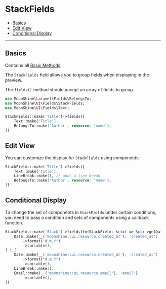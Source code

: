 # StackFields

- [Basics](#basics)
- [Edit View](#edit-view)
- [Conditional Display](#view-condition)

---

<a name="basics"></a>
## Basics

Contains all [Basic Methods](/docs/{{version}}/fields/basic-methods).

The `StackFields` field allows you to group fields when displaying in the preview.

The `fields()` method should accept an array of fields to group.

```php
use MoonShine\Laravel\Fields\BelongsTo;
use MoonShine\UI\Fields\StackFields;
use MoonShine\UI\Fields\Text;

StackFields::make('Title')->fields([
    Text::make('Title'),
    BelongsTo::make('Author', resource: 'name'),
])
```

<a name="edit-view"></a>
## Edit View

You can customize the display for `StackFields` using components:

```php
StackFields::make('Title')->fields([
    Text::make('Title'),
    LineBreak::make(), // adds a line break
    BelongsTo::make('Author', resource: 'name'),
])
```

<a name="view-condition"></a>
## Conditional Display

To change the set of components in `StackFields` under certain conditions, you need to pass a condition and sets of components using a callback function.

```php
StackFields::make('Stack')->fields(fn(StackFields $ctx) => $ctx->getData()?->getOriginal()->id === 3 ? [
    Date::make(__('moonshine::ui.resource.created_at'), 'created_at')
        ->format("d.m.Y")
        ->sortable(),
] : [
    Date::make(__('moonshine::ui.resource.created_at'), 'created_at')
        ->format("d.m.Y")
        ->sortable(),
    LineBreak::make(),
    Email::make(__('moonshine::ui.resource.email'), 'email')
        ->sortable(),
])
```
